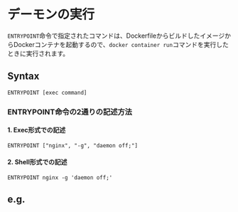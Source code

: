 # デーモンの実行
`ENTRYPOINT`命令で指定されたコマンドは、DockerfileからビルドしたイメージからDockerコンテナを起動するので、`docker container run`コマンドを実行したときに実行されます。
## Syntax
```
ENTRYPOINT [exec command]
```
### ENTRYPOINT命令の2通りの記述方法
#### 1. Exec形式での記述
```
ENTRYPOINT ["nginx", "-g", "daemon off;"]
```
#### 2. Shell形式での記述
```
ENTRYPOINT nginx -g 'daemon off;'
```
## e.g.